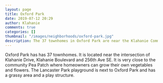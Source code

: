 ```yaml
---
layout: page
title: Oxford Park
date: 2019-07-12 20:29
author: Klahanie
comments: true
categories: []
thumbnail: "/images/neighborhoods/oxford-park.jpg"
description: The 37 townhomes in Oxford Park are near the Klahanie Community Pea Patch and the Lancaster Park play structure and recreation area. Oxford Park is situated near the SE Issaquah-Beaver Lake Road entrance to Klahanie.
---
```


Oxford Park has has 37 townhomes. It is located near the intersection of Klahanie Drive, Klahanie Boulevard and 256th Ave SE. It is very close to the community Pea Patch where homeowners can grow their own vegetables and flowers. The Lancaster Park playground is next to Oxford Park and has a grassy area and a play structure.

<object type="image/svg+xml" data="{{site.url}}/images/neighborhoods/oxford-park.svg" class="img-fluid"/>